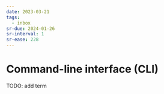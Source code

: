 ```yaml
---
date: 2023-03-21
tags:
  - inbox
sr-due: 2024-01-26
sr-interval: 1
sr-ease: 228
---
```


# Command-line interface (CLI)

TODO: add term
